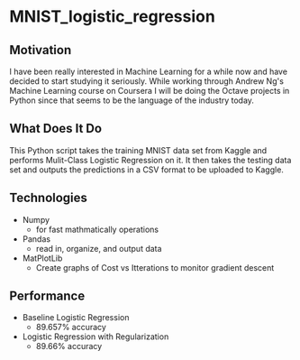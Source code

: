# MNIST_logistic_regression

## Motivation
I have been really interested in Machine Learning for a while now and have decided to start studying it seriously. While working through Andrew Ng's Machine Learning course on Coursera I will be doing the Octave projects in Python since that seems to be the language of the industry today.

## What Does It Do
This Python script takes the training MNIST data set from Kaggle and performs Mulit-Class Logistic Regression on it. It then takes the testing data set and outputs the predictions in a CSV format to be uploaded to Kaggle.

## Technologies
* Numpy 
    * for fast mathmatically operations
* Pandas 
    * read in, organize, and output data
* MatPlotLib
    * Create graphs of Cost vs Itterations to monitor gradient descent

## Performance
* Baseline Logistic Regression
    * 89.657% accuracy 
* Logistic Regression with Regularization
   * 89.66% accuracy 
